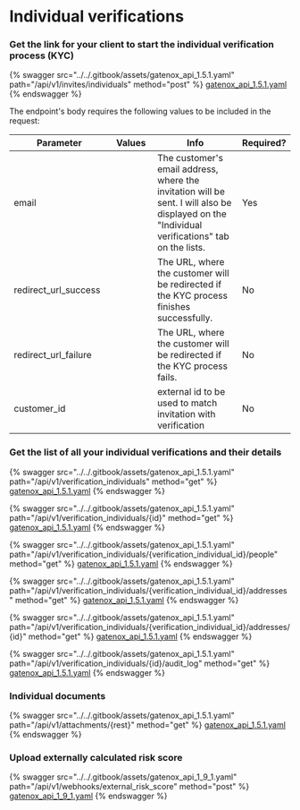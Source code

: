 # Individual verifications

### Get the link for your client to start the individual verification process (KYC)

{% swagger src="../../.gitbook/assets/gatenox_api_1.5.1.yaml" path="/api/v1/invites/individuals" method="post" %}
[gatenox_api_1.5.1.yaml](../../.gitbook/assets/gatenox_api_1.5.1.yaml)
{% endswagger %}

The endpoint's body requires the following values to be included in the request:

<table><thead><tr><th width="203">Parameter</th><th width="109">Values</th><th width="316">Info</th><th>Required?</th></tr></thead><tbody><tr><td>email</td><td></td><td>The customer's email address, where the invitation will be sent. I will also be displayed on the "Individual verifications" tab on the lists.</td><td>Yes</td></tr><tr><td>redirect_url_success</td><td></td><td>The URL, where the customer will be redirected if the KYC process finishes successfully.</td><td>No</td></tr><tr><td>redirect_url_failure</td><td></td><td>The URL, where the customer will be redirected if the KYC process fails.</td><td>No</td></tr><tr><td>customer_id</td><td></td><td>external id to be used to match invitation with verification</td><td>No</td></tr></tbody></table>

### Get the list of all your individual verifications and their details

{% swagger src="../../.gitbook/assets/gatenox_api_1.5.1.yaml" path="/api/v1/verification_individuals" method="get" %}
[gatenox_api_1.5.1.yaml](../../.gitbook/assets/gatenox_api_1.5.1.yaml)
{% endswagger %}

{% swagger src="../../.gitbook/assets/gatenox_api_1.5.1.yaml" path="/api/v1/verification_individuals/{id}" method="get" %}
[gatenox_api_1.5.1.yaml](../../.gitbook/assets/gatenox_api_1.5.1.yaml)
{% endswagger %}

{% swagger src="../../.gitbook/assets/gatenox_api_1.5.1.yaml" path="/api/v1/verification_individuals/{verification_individual_id}/people" method="get" %}
[gatenox_api_1.5.1.yaml](../../.gitbook/assets/gatenox_api_1.5.1.yaml)
{% endswagger %}

{% swagger src="../../.gitbook/assets/gatenox_api_1.5.1.yaml" path="/api/v1/verification_individuals/{verification_individual_id}/addresses" method="get" %}
[gatenox_api_1.5.1.yaml](../../.gitbook/assets/gatenox_api_1.5.1.yaml)
{% endswagger %}

{% swagger src="../../.gitbook/assets/gatenox_api_1.5.1.yaml" path="/api/v1/verification_individuals/{verification_individual_id}/addresses/{id}" method="get" %}
[gatenox_api_1.5.1.yaml](../../.gitbook/assets/gatenox_api_1.5.1.yaml)
{% endswagger %}

{% swagger src="../../.gitbook/assets/gatenox_api_1.5.1.yaml" path="/api/v1/verification_individuals/{id}/audit_log" method="get" %}
[gatenox_api_1.5.1.yaml](../../.gitbook/assets/gatenox_api_1.5.1.yaml)
{% endswagger %}

### Individual documents&#x20;

{% swagger src="../../.gitbook/assets/gatenox_api_1.5.1.yaml" path="/api/v1/attachments/{rest}" method="get" %}
[gatenox_api_1.5.1.yaml](../../.gitbook/assets/gatenox_api_1.5.1.yaml)
{% endswagger %}

### Upload externally calculated risk score

{% swagger src="../../.gitbook/assets/gatenox_api_1_9_1.yaml" path="/api/v1/webhooks/external_risk_score" method="post" %}
[gatenox_api_1_9_1.yaml](../../.gitbook/assets/gatenox_api_1_9_1.yaml)
{% endswagger %}
